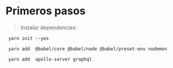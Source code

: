 # Primeros pasos

> Instalar dependencias: 
```
 yarn init --yes
```
```
 yarn add  @babel/core @babel/node @babel/preset-env nodemon 
```
```
 yarn add  apollo-server graphql
```
